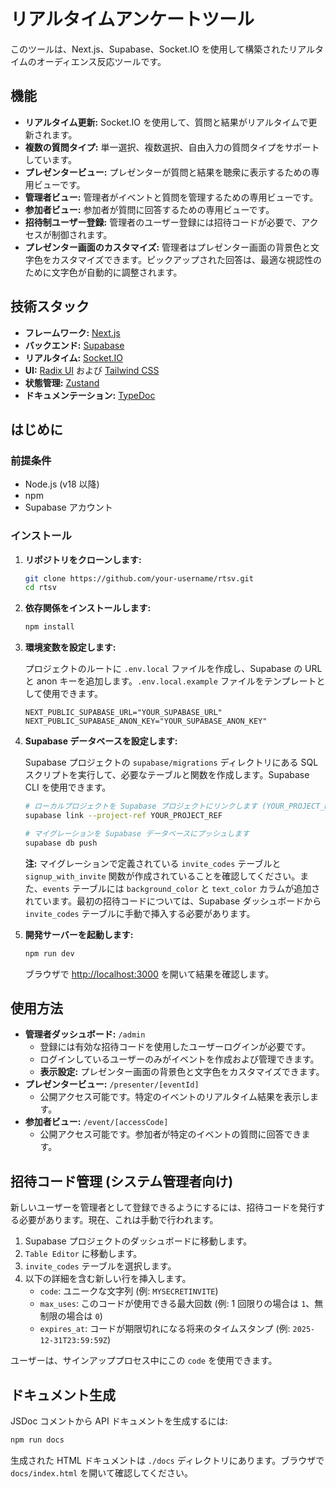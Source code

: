 # リアルタイムアンケートツール

このツールは、Next.js、Supabase、Socket.IO を使用して構築されたリアルタイムのオーディエンス反応ツールです。

## 機能

- **リアルタイム更新:** Socket.IO を使用して、質問と結果がリアルタイムで更新されます。
- **複数の質問タイプ:** 単一選択、複数選択、自由入力の質問タイプをサポートしています。
- **プレゼンタービュー:** プレゼンターが質問と結果を聴衆に表示するための専用ビューです。
- **管理者ビュー:** 管理者がイベントと質問を管理するための専用ビューです。
- **参加者ビュー:** 参加者が質問に回答するための専用ビューです。
- **招待制ユーザー登録:** 管理者のユーザー登録には招待コードが必要で、アクセスが制御されます。
- **プレゼンター画面のカスタマイズ:** 管理者はプレゼンター画面の背景色と文字色をカスタマイズできます。ピックアップされた回答は、最適な視認性のために文字色が自動的に調整されます。

## 技術スタック

- **フレームワーク:** [Next.js](https://nextjs.org/)
- **バックエンド:** [Supabase](https://supabase.io/)
- **リアルタイム:** [Socket.IO](https://socket.io/)
- **UI:** [Radix UI](https://www.radix-ui.com/) および [Tailwind CSS](https://tailwindcss.com/)
- **状態管理:** [Zustand](https://zustand-demo.pmnd.rs/)
- **ドキュメンテーション:** [TypeDoc](https://typedoc.org/)

## はじめに

### 前提条件

- Node.js (v18 以降)
- npm
- Supabase アカウント

### インストール

1. **リポジトリをクローンします:**

   ```bash
   git clone https://github.com/your-username/rtsv.git
   cd rtsv
   ```

2. **依存関係をインストールします:**

   ```bash
   npm install
   ```

3. **環境変数を設定します:**

   プロジェクトのルートに `.env.local` ファイルを作成し、Supabase の URL と anon キーを追加します。`.env.local.example` ファイルをテンプレートとして使用できます。

   ```
   NEXT_PUBLIC_SUPABASE_URL="YOUR_SUPABASE_URL"
   NEXT_PUBLIC_SUPABASE_ANON_KEY="YOUR_SUPABASE_ANON_KEY"
   ```

4. **Supabase データベースを設定します:**

   Supabase プロジェクトの `supabase/migrations` ディレクトリにある SQL スクリプトを実行して、必要なテーブルと関数を作成します。Supabase CLI を使用できます。

   ```bash
   # ローカルプロジェクトを Supabase プロジェクトにリンクします (YOUR_PROJECT_REF を置き換えてください)
   supabase link --project-ref YOUR_PROJECT_REF

   # マイグレーションを Supabase データベースにプッシュします
   supabase db push
   ```

   **注:** マイグレーションで定義されている `invite_codes` テーブルと `signup_with_invite` 関数が作成されていることを確認してください。また、`events` テーブルには `background_color` と `text_color` カラムが追加されています。最初の招待コードについては、Supabase ダッシュボードから `invite_codes` テーブルに手動で挿入する必要があります。

5. **開発サーバーを起動します:**

   ```bash
   npm run dev
   ```

   ブラウザで [http://localhost:3000](http://localhost:3000) を開いて結果を確認します。

## 使用方法

- **管理者ダッシュボード:** `/admin`
  - 登録には有効な招待コードを使用したユーザーログインが必要です。
  - ログインしているユーザーのみがイベントを作成および管理できます。
  - **表示設定:** プレゼンター画面の背景色と文字色をカスタマイズできます。
- **プレゼンタービュー:** `/presenter/[eventId]`
  - 公開アクセス可能です。特定のイベントのリアルタイム結果を表示します。
- **参加者ビュー:** `/event/[accessCode]`
  - 公開アクセス可能です。参加者が特定のイベントの質問に回答できます。

## 招待コード管理 (システム管理者向け)

新しいユーザーを管理者として登録できるようにするには、招待コードを発行する必要があります。現在、これは手動で行われます。

1.  Supabase プロジェクトのダッシュボードに移動します。
2.  `Table Editor` に移動します。
3.  `invite_codes` テーブルを選択します。
4.  以下の詳細を含む新しい行を挿入します。
    - `code`: ユニークな文字列 (例: `MYSECRETINVITE`)
    - `max_uses`: このコードが使用できる最大回数 (例: 1 回限りの場合は `1`、無制限の場合は `0`)
    - `expires_at`: コードが期限切れになる将来のタイムスタンプ (例: `2025-12-31T23:59:59Z`)

ユーザーは、サインアッププロセス中にこの `code` を使用できます。

## ドキュメント生成

JSDoc コメントから API ドキュメントを生成するには:

```bash
npm run docs
```

生成された HTML ドキュメントは `./docs` ディレクトリにあります。ブラウザで `docs/index.html` を開いて確認してください。